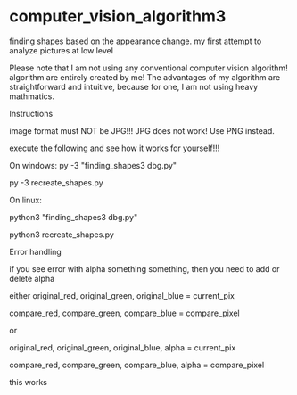 # computer_vision_algorithm3
finding shapes based on the appearance change. my first attempt to analyze pictures at low level


Please note that I am not using any conventional computer vision algorithm! algorithm are entirely created by me! The advantages of my algorithm are straightforward and intuitive, because for one, I am not using heavy mathmatics.


Instructions

image format must NOT be JPG!!! JPG does not work! Use PNG instead.

execute the following and see how it works for yourself!!!

On windows:
py -3 "finding_shapes3 dbg.py"

py -3 recreate_shapes.py

On linux:

python3 "finding_shapes3 dbg.py"

python3 recreate_shapes.py



Error handling

if you see error with alpha something something, then you need to add or delete alpha

either
   original_red, original_green, original_blue = current_pix

   compare_red, compare_green, compare_blue = compare_pixel
   
or

   original_red, original_green, original_blue, alpha = current_pix

   compare_red, compare_green, compare_blue, alpha = compare_pixel
   
this works
